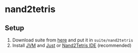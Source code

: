 # nand2tetris

## Setup

1. Download suite from [here](https://www.nand2tetris.org/software) and put it in `suite/nand2tetris`
2. Install [JVM](https://get-coursier.io/docs/cli-setup) and [Just](https://github.com/casey/just) or [Nand2Tetris IDE](https://marketplace.visualstudio.com/items?itemName=AvivYaish.nand-ide) (recommended)